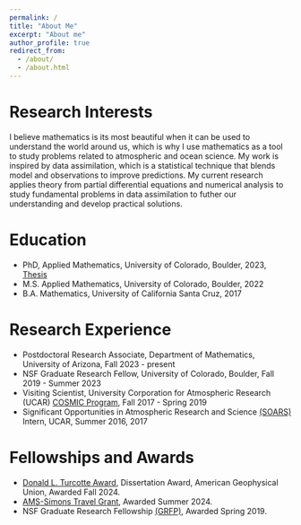 ```yaml
---
permalink: /
title: "About Me"
excerpt: "About me"
author_profile: true
redirect_from: 
  - /about/
  - /about.html
---
```

Research Interests
======
I believe mathematics is its most beautiful when it can be used to understand the world around us, which is why I use mathematics as a tool to study problems related to atmospheric and ocean science. My work is inspired by data assimilation, which is a statistical technique that blends model and observations to improve predictions. My current research applies theory from partial differential equations and numerical analysis to study fundamental problems in data assimilation to futher our understanding and develop practical solutions.

Education
======
* PhD, Applied Mathematics, University of Colorado, Boulder, 2023, [Thesis](https://scholar.colorado.edu/concern/graduate_thesis_or_dissertations/ng451k062)
* M.S. Applied Mathematics, University of Colorado, Boulder, 2022
* B.A. Mathematics, University of California Santa Cruz, 2017


Research Experience
======
* Postdoctoral Research Associate, Department of Mathematics, University of Arizona, Fall 2023 - present 
* NSF Graduate Research Fellow, University of Colorado, Boulder, Fall 2019 - Summer 2023
* Visiting Scientist, University Corporation for Atmospheric Research (UCAR) [COSMIC Program](https://www.cosmic.ucar.edu), Fall 2017 - Spring 2019
* Significant Opportunities in Atmospheric Research and Science [(SOARS)](https://soars.ucar.edu) Intern, UCAR, Summer 2016, 2017

Fellowships and Awards
======
* [Donald L. Turcotte Award](https://www.agu.org/honors/turcotte/past-recipients), Dissertation Award, American Geophysical Union, Awarded Fall 2024.
* [AMS-Simons Travel Grant](http://www.ams.org/programs/travel-grants/AMS-SimonsTG), Awarded Summer 2024.
* NSF Graduate Research Fellowship [(GRFP)](https://www.nsfgrfp.org/), Awarded Spring 2019.








